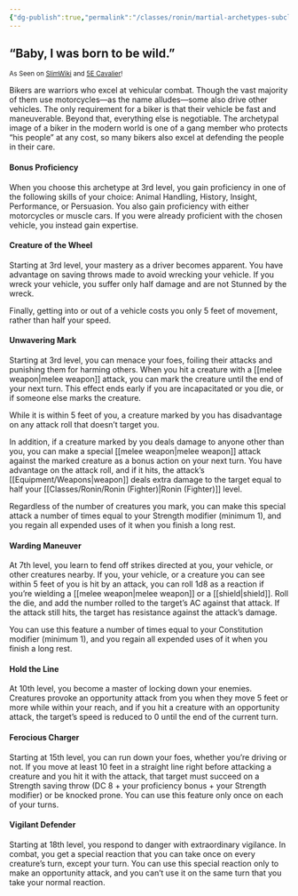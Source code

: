 ```yaml
---
{"dg-publish":true,"permalink":"/classes/ronin/martial-archetypes-subclasses/biker-cavalier/","noteIcon":1,"updated":"2025-03-23T10:46:49.542-07:00"}
---
```


## “Baby, I was born to be wild.”
<sub>As Seen on [SlimWiki](https://slimwiki.com/carbon-pink/public-wiki-w-knoldiw/biker) and [5E Cavalier](https://dnd5e.wikidot.com/fighter:cavalier)!</sub>

Bikers are warriors who excel at vehicular combat. Though the vast majority of them use motorcycles—as the name alludes—some also drive other vehicles. The only requirement for a biker is that their vehicle be fast and maneuverable. Beyond that, everything else is negotiable. The archetypal image of a biker in the modern world is one of a gang member who protects “his people” at any cost, so many bikers also excel at defending the people in their care.


#### Bonus Proficiency
When you choose this archetype at 3rd level, you gain proficiency in one of the following skills of your choice: Animal Handling, History, Insight, Performance, or Persuasion. You also gain proficiency with either motorcycles or muscle cars. If you were already proficient with the chosen vehicle, you instead gain expertise.


#### Creature of the Wheel
Starting at 3rd level, your mastery as a driver becomes apparent. You have advantage on saving throws made to avoid wrecking your vehicle. If you wreck your vehicle, you suffer only half damage and are not Stunned by the wreck.

Finally, getting into or out of a vehicle costs you only 5 feet of movement, rather than half your speed.


#### Unwavering Mark
Starting at 3rd level, you can menace your foes, foiling their attacks and punishing them for harming others. When you hit a creature with a [[melee weapon\|melee weapon]] attack, you can mark the creature until the end of your next turn. This effect ends early if you are incapacitated or you die, or if someone else marks the creature.

While it is within 5 feet of you, a creature marked by you has disadvantage on any attack roll that doesn’t target you.

In addition, if a creature marked by you deals damage to anyone other than you, you can make a special [[melee weapon\|melee weapon]] attack against the marked creature as a bonus action on your next turn. You have advantage on the attack roll, and if it hits, the attack’s [[Equipment/Weapons\|weapon]] deals extra damage to the target equal to half your [[Classes/Ronin/Ronin (Fighter)\|Ronin (Fighter)]] level.

Regardless of the number of creatures you mark, you can make this special attack a number of times equal to your Strength modifier (minimum 1), and you regain all expended uses of it when you finish a long rest.


#### Warding Maneuver
At 7th level, you learn to fend off strikes directed at you, your vehicle, or other creatures nearby. If you, your vehicle, or a creature you can see within 5 feet of you is hit by an attack, you can roll 1d8 as a reaction if you’re wielding a [[melee weapon\|melee weapon]] or a [[shield\|shield]]. Roll the die, and add the number rolled to the target’s AC against that attack. If the attack still hits, the target has resistance against the attack’s damage.

You can use this feature a number of times equal to your Constitution modifier (minimum 1), and you regain all expended uses of it when you finish a long rest.


#### Hold the Line
At 10th level, you become a master of locking down your enemies. Creatures provoke an opportunity attack from you when they move 5 feet or more while within your reach, and if you hit a creature with an opportunity attack, the target’s speed is reduced to 0 until the end of the current turn.


#### Ferocious Charger
Starting at 15th level, you can run down your foes, whether you’re driving or not. If you move at least 10 feet in a straight line right before attacking a creature and you hit it with the attack, that target must succeed on a Strength saving throw (DC 8 + your proficiency bonus + your Strength modifier) or be knocked prone. You can use this feature only once on each of your turns.


#### Vigilant Defender
Starting at 18th level, you respond to danger with extraordinary vigilance. In combat, you get a special reaction that you can take once on every creature’s turn, except your turn. You can use this special reaction only to make an opportunity attack, and you can’t use it on the same turn that you take your normal reaction.